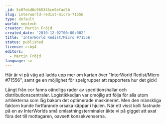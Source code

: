 ```yaml
---
_id: 5e07ebd6c965346ce9efad5b
slug: interworld-redist-micro-71556
type: default
world: neotech
creator: Martin Fröjd
created_date: '2019-12-02T00:00:00Z'
title: 'InterWorld Redist/Micro #71556'
status: published
license: ccby4
editors:
  - Martin Fröjd
language: sv
---
```

Här är vi på väg att ladda upp mer om kartan över "InterWorld Redist/Micro #71556", samt ge en möjlighet för spelgrupper att rapportera hur det gick!

Långt från cor fanns oändliga rader av speditionshallar och distributionscentraler. Logistikkedjan var omöjlig att följa för alla utom artilekterna som låg bakom det optimerade maskineriet. Men den mänskliga faktorn kunde fortfarande orsaka käppar i hjulen. När ett visst kolli fastnade på en av InterWorlds små omlastningsterminaler åkte vi på gigget att axat föra det till mottagaren, oavsett konsekvenserna.
